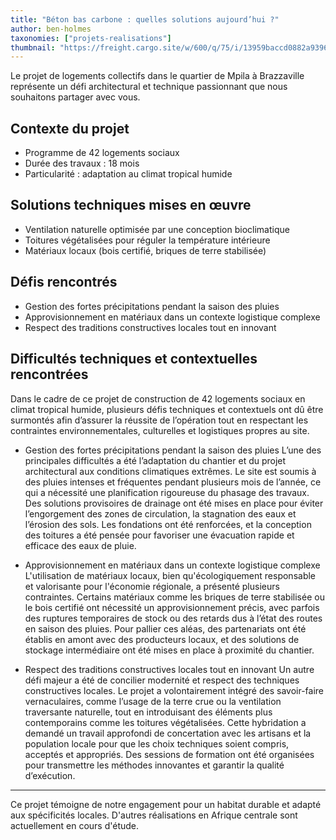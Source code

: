 ```yaml
---
title: "Béton bas carbone : quelles solutions aujourd’hui ?"
author: ben-holmes
taxonomies: ["projets-realisations"]
thumbnail: "https://freight.cargo.site/w/600/q/75/i/13959baccd0882a93967ed92da231fc20a5eb518f06858467d31745d70cb545e/Patchwork2.jpg"
---
```


Le projet de logements collectifs dans le quartier de Mpila à Brazzaville représente un défi architectural et technique passionnant que nous souhaitons partager avec vous.

## Contexte du projet

- Programme de 42 logements sociaux
- Durée des travaux : 18 mois
- Particularité : adaptation au climat tropical humide

## Solutions techniques mises en œuvre

- Ventilation naturelle optimisée par une conception bioclimatique
- Toitures végétalisées pour réguler la température intérieure
- Matériaux locaux (bois certifié, briques de terre stabilisée)

## Défis rencontrés

- Gestion des fortes précipitations pendant la saison des pluies
- Approvisionnement en matériaux dans un contexte logistique complexe
- Respect des traditions constructives locales tout en innovant

## Difficultés techniques et contextuelles rencontrées

Dans le cadre de ce projet de construction de 42 logements sociaux en climat tropical humide, plusieurs défis techniques et contextuels ont dû être surmontés afin d’assurer la réussite de l’opération tout en respectant les contraintes environnementales, culturelles et logistiques propres au site.

- Gestion des fortes précipitations pendant la saison des pluies
  L’une des principales difficultés a été l’adaptation du chantier et du projet architectural aux conditions climatiques extrêmes. Le site est soumis à des pluies intenses et fréquentes pendant plusieurs mois de l’année, ce qui a nécessité une planification rigoureuse du phasage des travaux. Des solutions provisoires de drainage ont été mises en place pour éviter l’engorgement des zones de circulation, la stagnation des eaux et l’érosion des sols. Les fondations ont été renforcées, et la conception des toitures a été pensée pour favoriser une évacuation rapide et efficace des eaux de pluie.

- Approvisionnement en matériaux dans un contexte logistique complexe
  L'utilisation de matériaux locaux, bien qu'écologiquement responsable et valorisante pour l'économie régionale, a présenté plusieurs contraintes. Certains matériaux comme les briques de terre stabilisée ou le bois certifié ont nécessité un approvisionnement précis, avec parfois des ruptures temporaires de stock ou des retards dus à l’état des routes en saison des pluies. Pour pallier ces aléas, des partenariats ont été établis en amont avec des producteurs locaux, et des solutions de stockage intermédiaire ont été mises en place à proximité du chantier.

- Respect des traditions constructives locales tout en innovant
  Un autre défi majeur a été de concilier modernité et respect des techniques constructives locales. Le projet a volontairement intégré des savoir-faire vernaculaires, comme l’usage de la terre crue ou la ventilation traversante naturelle, tout en introduisant des éléments plus contemporains comme les toitures végétalisées. Cette hybridation a demandé un travail approfondi de concertation avec les artisans et la population locale pour que les choix techniques soient compris, acceptés et appropriés. Des sessions de formation ont été organisées pour transmettre les méthodes innovantes et garantir la qualité d’exécution.

---

Ce projet témoigne de notre engagement pour un habitat durable et adapté aux spécificités locales. D'autres réalisations en Afrique centrale sont actuellement en cours d'étude.
